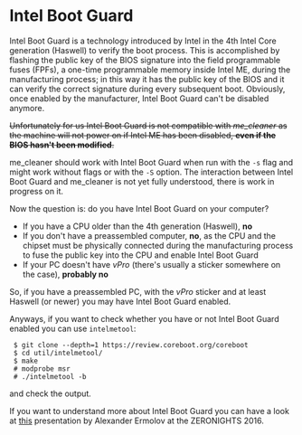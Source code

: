# Intel Boot Guard

Intel Boot Guard is a technology introduced by Intel in the 4th Intel Core generation (Haswell) to verify the boot process. This is accomplished by flashing the public key of the BIOS signature into the field programmable fuses (FPFs), a one-time programmable memory inside Intel ME, during the manufacturing process; in this way it has the public key of the BIOS and it can verify the correct signature during every subsequent boot. Obviously, once enabled by the manufacturer, Intel Boot Guard can't be disabled anymore.

~~Unfortunately for us Intel Boot Guard is not compatible with _me_cleaner_ as the machine will not power on if Intel ME has been disabled, **even if the BIOS hasn't been modified**.~~

me_cleaner should work with Intel Boot Guard when run with the `-s` flag and might work without flags or with the `-S` option. The interaction between Intel Boot Guard and me_cleaner is not yet fully understood, there is work in progress on it.

Now the question is: do you have Intel Boot Guard on your computer?
 * If you have a CPU older than the 4th generation (Haswell), **no**
 * If you don't have a preassembled computer, **no**, as the CPU and the chipset must be physically connected during the manufacturing process to fuse the public key into the CPU and enable Intel Boot Guard
 * If your PC doesn't have _vPro_ (there's usually a sticker somewhere on the case), **probably no**

So, if you have a preassembled PC, with the _vPro_ sticker and at least Haswell (or newer) you may have Intel Boot Guard enabled.

Anyways, if you want to check whether you have or not Intel Boot Guard enabled you can use `intelmetool`:

     $ git clone --depth=1 https://review.coreboot.org/coreboot
     $ cd util/intelmetool/
     $ make
     # modprobe msr
     # ./intelmetool -b

and check the output.

If you want to understand more about Intel Boot Guard you can have a look at [this](https://2016.zeronights.ru/wp-content/uploads/2017/03/Intel-BootGuard.pdf) presentation by Alexander Ermolov at the ZERONIGHTS 2016.